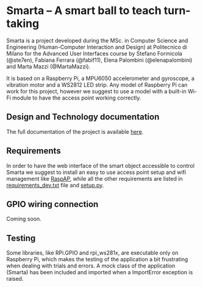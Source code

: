 # Smarta – A smart ball to teach turn-taking

Smarta is a project developed during the MSc. in Computer Science and Engineering (Human-Computer Interaction and Design) at Politecnico di Milano for the Advanced User Interfaces course by Stefano Formicola (@ste7en), Fabiana Ferrara (@fabif11), Elena Palombini (@elenapalombini) and Marta Mazzi (@MartaMazzi).

It is based on a Raspberry Pi, a MPU6050 accelerometer and gyroscope, a vibration motor and a WS2812 LED strip. Any model of Raspberry Pi can work for this project, however we suggest to use a model with a built-in Wi-Fi module to have the access point working correctly.

## Design and Technology documentation

The full documentation of the project is available [here](/docs/Design_and_Technology.pdf).

## Requirements

In order to have the web interface of the smart object accessible to control Smarta we suggest to install an easy to use access point setup and wifi management like [RaspAP](https://github.com/billz/raspap-webgui), while all the other requirements are listed in [requirements_dev.txt](/requirements_dev.txt) file and [setup.py](/setup.py).

## GPIO wiring connection

Coming soon.

## Testing

Some libraries, like RPi.GPIO and rpi_ws281x, are executable only on Raspberry Pi, which makes the testing of the application a bit frustrating when dealing with trials and errors.
A mock class of the application (Smarta) has been included and imported when a ImportError exception is raised.
